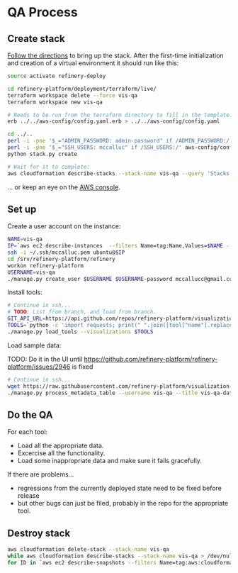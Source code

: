 # QA Process

## Create stack
[Follow the directions](https://github.com/refinery-platform/refinery-platform/wiki/AWS-deployment) to bring up the stack.
After the first-time initialization and creation of a virtual environment it should run like this:
```bash
source activate refinery-deploy

cd refinery-platform/deployment/terraform/live/
terraform workspace delete --force vis-qa
terraform workspace new vis-qa

# Needs to be run from the terraform directory to fill in the template:
erb ../../aws-config/config.yaml.erb > ../../aws-config/config.yaml

cd ../..
perl -i -pne '$_="ADMIN_PASSWORD: admin-password" if /ADMIN_PASSWORD:/' aws-config/config.yaml
perl -i -pne '$_="SSH_USERS: mccalluc" if /SSH_USERS:/' aws-config/config.yaml
python stack.py create

# Wait for it to complete:
aws cloudformation describe-stacks --stack-name vis-qa --query 'Stacks[*].[StackStatus]' --output text
```
... or keep an eye on the [AWS console](https://console.aws.amazon.com/cloudformation/home?region=us-east-1#/stacks?filter=active).

## Set up
Create a user account on the instance:
```bash
NAME=vis-qa
IP=`aws ec2 describe-instances  --filters Name=tag:Name,Values=$NAME --query 'Reservations[].Instances[].PublicIpAddress' --output=text`
ssh -i ~/.ssh/mccalluc.pem ubuntu@$IP
cd /srv/refinery-platform/refinery
workon refinery-platform
USERNAME=vis-qa
./manage.py create_user $USERNAME $USERNAME-password mccallucc@gmail.com first last hms True
```

Install tools:
```bash
# Continue in ssh...
# TODO: List from branch, and load from branch.
GIT_API_URL=https://api.github.com/repos/refinery-platform/visualization-tools/contents/tool-annotations
TOOLS=`python -c 'import requests; print(" ".join([tool["name"].replace(".json","") for tool in requests.get("'$GIT_API_URL'").json()]))'`
./manage.py load_tools --visualizations $TOOLS
```

Load sample data:

TODO: Do it in the UI until https://github.com/refinery-platform/refinery-platform/issues/2946 is fixed

```bash
# Continue in ssh...
wget https://raw.githubusercontent.com/refinery-platform/visualization-tools/master/vis-qa-data.csv
./manage.py process_metadata_table --username vis-qa --title vis-qa-data --file_name vis-qa-data.csv --source_column_index 1 --data_file_column 0 --delimiter comma
```

## Do the QA

For each tool:
- Load all the appropriate data.
- Excercise all the functionality.
- Load some inappropriate data and make sure it fails gracefully.

If there are problems...
- regressions from the currently deployed state need to be fixed before release
- but other bugs can just be filed, probably in the repo for the appropriate tool.

## Destroy stack

```bash
aws cloudformation delete-stack --stack-name vis-qa
while aws cloudformation describe-stacks --stack-name vis-qa > /dev/null; do echo 'still up'; sleep 10; done
for ID in `aws ec2 describe-snapshots --filters Name=tag:aws:cloudformation:stack-name,Values=vis-qa --query 'Snapshots[].[SnapshotId]' --output=text`; do aws ec2 delete-snapshot --snapshot-id $ID; done
```

